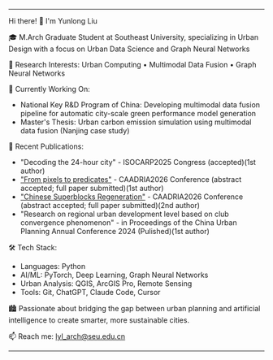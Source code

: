 ---
  Hi there! 👋 I'm Yunlong Liu

  🎓 M.Arch Graduate Student at Southeast University, specializing in Urban Design with a focus on Urban Data Science and Graph Neural Networks

  🔬 Research Interests: Urban Computing • Multimodal Data Fusion • Graph Neural Networks

  🌟 Currently Working On:
  - National Key R&D Program of China: Developing multimodal data fusion pipeline for automatic city-scale green performance model generation
  - Master's Thesis: Urban carbon emission simulation using multimodal data fusion (Nanjing case study)

  📝 Recent Publications:
  - "Decoding the 24-hour city" - ISOCARP2025 Congress (accepted)(1st author)
  - ["From pixels to predicates"](https://github.com/Lylll9436/pixels-to-predicates) - CAADRIA2026 Conference (abstract accepted; full paper submitted)(1st author)
  - ["Chinese Superblocks Regeneration"](https://github.com/inTANGibles/UrbanStreetGNN) - CAADRIA2026 Conference (abstract accepted; full paper submitted)(2nd author)
  - "Research on regional urban development level based on club convergence phenomenon" - in Proceedings of the China Urban Planning Annual Conference 2024 (Pulished)(1st author)

  🛠️ Tech Stack:
  - Languages: Python
  - AI/ML: PyTorch, Deep Learning, Graph Neural Networks
  - Urban Analysis: QGIS, ArcGIS Pro, Remote Sensing
  - Tools: Git, ChatGPT, Claude Code, Cursor

  🏙️ Passionate about bridging the gap between urban planning and artificial intelligence to create smarter, more sustainable cities.

  📫 Reach me: lyl_arch@seu.edu.cn

  ---
